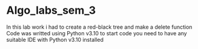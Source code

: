 # Algo_labs_sem_3

In this lab work i had to create a red-black tree and make a delete function
Code was writted using Python v3.10
to start code you need to have any suitable IDE with Python v3.10 installed
